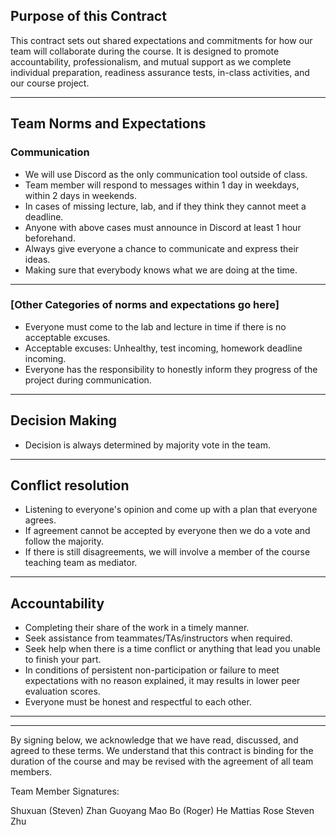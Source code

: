 ## Purpose of this Contract

This contract sets out shared expectations and commitments for how our team will collaborate during the course. It is designed to promote accountability, professionalism, and mutual support as we complete individual preparation, readiness assurance tests, in-class activities, and our course project.

---
## Team Norms and Expectations

### Communication

* We will use Discord as the only communication tool outside of class.
* Team member will respond to messages within 1 day in weekdays, within 2 days in weekends.
* In cases of missing lecture, lab, and if they think they cannot meet a deadline.
* Anyone with above cases must announce in Discord at least 1 hour beforehand.
* Always give everyone a chance to communicate and express their ideas.
* Making sure that everybody knows what we are doing at the time.
---

### [Other Categories of norms and expectations go here]

* Everyone must come to the lab and lecture in time if there is no acceptable excuses.
* Acceptable excuses: Unhealthy, test incoming, homework deadline incoming.
* Everyone has the responsibility to honestly inform they progress of the project during communication.
---

## Decision Making

* Decision is always determined by majority vote in the team.
---
## Conflict resolution

* Listening to everyone's opinion and come up with a plan that everyone agrees. 
* If agreement cannot be accepted by everyone then we do a vote and follow the majority. 
* If there is still disagreements, we will involve a member of the course teaching team as mediator.
---

## Accountability

* Completing their share of the work in a timely manner.
* Seek assistance from teammates/TAs/instructors when required.
* Seek help when there is a time conflict or anything that lead you unable to finish your part.
* In conditions of persistent non-participation or failure to meet expectations with no reason explained, it may results in lower peer evaluation scores.
* Everyone must be honest and respectful to each other.
---

---

By signing below, we acknowledge that we have read, discussed, and agreed to these terms. We understand that this contract is binding for the duration of the course and may be revised with the agreement of all team members.

Team Member Signatures:

Shuxuan (Steven) Zhan
Guoyang Mao
Bo (Roger) He
Mattias Rose 
Steven Zhu
